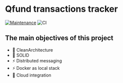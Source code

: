 # Qfund transactions tracker

[![Maintenance](https://img.shields.io/badge/Maintained%3F-yes-green.svg)](https://GitHub.com/Naereen/StrapDown.js/graphs/commit-activity)
![CI](https://github.com/dtarczynski/Qfund/actions/workflows/dotnet.yml/badge.svg)

## The main objectives of this project

- 🔭 CleanArchitecture
- 🤔 SOLID
- ⚡ Distributed messaging
- ⚡ Docker as local stack
- 💬 Cloud integration

<!--

Here are some ideas to get you started:

- 🔭 I’m currently working on ...
- 🌱 I’m currently learning ...
- 👯 I’m looking to collaborate on ...
- 🤔 I’m looking for help with ...
- 💬 Ask me about ...
- 📫 How to reach me: ...
- 😄 Pronouns: ...
- ⚡ Fun fact: ...
-->

